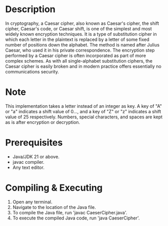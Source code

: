 # Description
In cryptography, a Caesar cipher, also known as Caesar's cipher, the shift cipher, Caesar's code, or Caesar shift, is one of the simplest and most widely known encryption techniques. It is a type of substitution cipher in which each letter in the plaintext is replaced by a letter of some fixed number of positions down the alphabet. The method is named after Julius Caesar, who used it in his private correspondence. The encryption step performed by a Caesar cipher is often incorporated as part of more complex schemes. As with all single-alphabet substitution ciphers, the Caesar cipher is easily broken and in modern practice offers essentially no communications security.

# Note
This implementation takes a letter instead of an integer as key. A key of "A" or "a" indicates a shift value of 0..., and a key of "Z" or "z" indicates a shift value of 25 respectively. Numbers, special characters, and spaces are kept as is after encryption or decryption.

# Prerequisites
- Java/JDK 21 or above.
- javac compiler.
- Any text editor.

# Compiling & Executing
1. Open any terminal.
2. Navigate to the location of the Java file.
3. To compile the Java file, run 'javac CaeserCipher.java'.
4. To execute the compiled Java code, run 'java CaeserCipher'.
